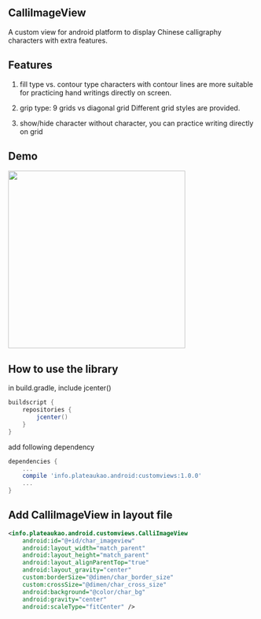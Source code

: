 ## CalliImageView

A custom view for android platform to display Chinese calligraphy
characters with extra features.

## Features
1. fill type vs. contour type
characters with contour lines are more suitable for practicing
hand writings directly on screen.

2. grip type: 9 grids vs diagonal grid
Different grid styles are provided.

3. show/hide character
without character, you can practice writing directly on grid

## Demo
<img
src="https://lh3.googleusercontent.com/QPT4p17z-azO9z8qYDyYu9QZhmh68uj0naGP4jaGtBT30nC4xJuN9ihgEyEZVLXLLoly-EkOMcki3g=w390-h692-no" width="360">

## How to use the library

in build.gradle, include jcenter()
```gradle
buildscript {
    repositories {
        jcenter()
    }
}
```

add following dependency
```gradle
dependencies {
    ...
    compile 'info.plateaukao.android:customviews:1.0.0'
    ...
}
```
## Add CalliImageView in layout file

```xml
<info.plateaukao.android.customviews.CalliImageView
    android:id="@+id/char_imageview"
    android:layout_width="match_parent"
    android:layout_height="match_parent"
    android:layout_alignParentTop="true"
    android:layout_gravity="center"
    custom:borderSize="@dimen/char_border_size"
    custom:crossSize="@dimen/char_cross_size"
    android:background="@color/char_bg"
    android:gravity="center"
    android:scaleType="fitCenter" />
```
